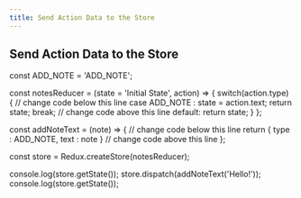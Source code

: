```yaml
---
title: Send Action Data to the Store
---
```

## Send Action Data to the Store

const ADD_NOTE = 'ADD_NOTE';

const notesReducer = (state = 'Initial State', action) => {
  switch(action.type) {
    // change code below this line
    case ADD_NOTE : state = action.text;
    return state;
    break;
    // change code above this line
    default:
      return state;
  }
};

const addNoteText = (note) => {
  // change code below this line
return {
  type : ADD_NOTE,
  text : note
        }
  // change code above this line
};

const store = Redux.createStore(notesReducer);

console.log(store.getState());
store.dispatch(addNoteText('Hello!'));
console.log(store.getState());
